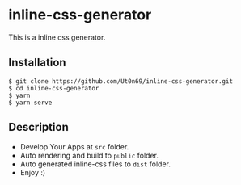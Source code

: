 # inline-css-generator

This is a inline css generator.

## Installation

```
$ git clone https://github.com/Ut0n69/inline-css-generator.git
$ cd inline-css-generator
$ yarn
$ yarn serve
```

## Description

- Develop Your Apps at `src` folder.
- Auto rendering and build to `public` folder.
- Auto generated inline-css files to `dist` folder.
- Enjoy :)

